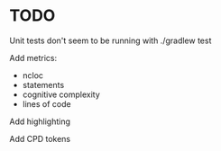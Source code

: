 TODO
====

Unit tests don't seem to be running with ./gradlew test

Add metrics:

- ncloc
- statements
- cognitive complexity
- lines of code

Add highlighting

Add CPD tokens
